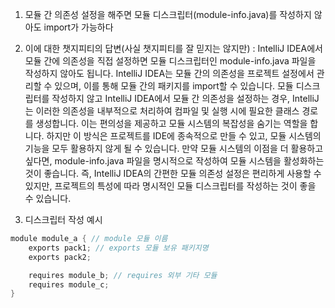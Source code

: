 1. 모듈 간 의존성 설정을 해주면 모듈 디스크립터(module-info.java)를 작성하지 않아도 import가 가능하다

2. 이에 대한 챗지피티의 답변(사실 챗지피티를 잘 믿지는 않지만) : 
   IntelliJ IDEA에서 모듈 간에 의존성을 직접 설정하면 모듈 디스크립터인 module-info.java 파일을 작성하지 않아도 됩니다. IntelliJ IDEA는 모듈 간의 의존성을 프로젝트 설정에서 관리할 수 있으며, 이를 통해 모듈 간의 패키지를 import할 수 있습니다.
모듈 디스크립터를 작성하지 않고 IntelliJ IDEA에서 모듈 간 의존성을 설정하는 경우, IntelliJ는 이러한 의존성을 내부적으로 처리하여 컴파일 및 실행 시에 필요한 클래스 경로를 생성합니다. 이는 편의성을 제공하고 모듈 시스템의 복잡성을 숨기는 역할을 합니다.
하지만 이 방식은 프로젝트를 IDE에 종속적으로 만들 수 있고, 모듈 시스템의 기능을 모두 활용하지 않게 될 수 있습니다. 만약 모듈 시스템의 이점을 더 활용하고 싶다면, module-info.java 파일을 명시적으로 작성하여 모듈 시스템을 활성화하는 것이 좋습니다.
즉, IntelliJ IDEA의 간편한 모듈 의존성 설정은 편리하게 사용할 수 있지만, 프로젝트의 특성에 따라 명시적인 모듈 디스크립터를 작성하는 것이 좋을 수 있습니다.

3. 디스크립터 작성 예시
```java
module module_a { // module 모듈 이름
    exports pack1; // exports 모듈 보유 패키지명
    exports pack2;

    requires module_b; // requires 외부 기타 모듈
    requires module_c;
} 
```
